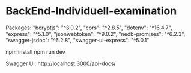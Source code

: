 # BackEnd-Individuell-examination

Packages:
"bcryptjs": "^3.0.2",
"cors": "^2.8.5",
"dotenv": "^16.4.7",
"express": "^5.1.0",
"jsonwebtoken": "^9.0.2",
"nedb-promises": "^6.2.3",
"swagger-jsdoc": "^6.2.8",
"swagger-ui-express": "^5.0.1"

npm install
npm run dev

Swagger UI: http://localhost:3000/api-docs/
